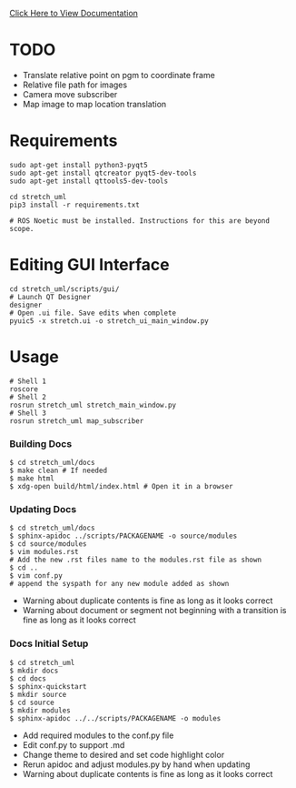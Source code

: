 [Click Here to View Documentation](https://stretch-uml.readthedocs.io/en/latest/)

# TODO
* Translate relative point on pgm to coordinate frame
* Relative file path for images
* Camera move subscriber
* Map image to map location translation

# Requirements
```shell
sudo apt-get install python3-pyqt5
sudo apt-get install qtcreator pyqt5-dev-tools
sudo apt-get install qttools5-dev-tools

cd stretch_uml
pip3 install -r requirements.txt

# ROS Noetic must be installed. Instructions for this are beyond scope.
```

# Editing GUI Interface
```shell
cd stretch_uml/scripts/gui/
# Launch QT Designer
designer
# Open .ui file. Save edits when complete
pyuic5 -x stretch.ui -o stretch_ui_main_window.py
```

# Usage
```shell
# Shell 1
roscore
# Shell 2
rosrun stretch_uml stretch_main_window.py
# Shell 3
rosrun stretch_uml map_subscriber
```

### Building Docs
```shell
$ cd stretch_uml/docs
$ make clean # If needed
$ make html
$ xdg-open build/html/index.html # Open it in a browser
```

### Updating Docs
```shell
$ cd stretch_uml/docs
$ sphinx-apidoc ../scripts/PACKAGENAME -o source/modules
$ cd source/modules
$ vim modules.rst
# Add the new .rst files name to the modules.rst file as shown
$ cd ..
$ vim conf.py
# append the syspath for any new module added as shown
```

* Warning about duplicate contents is fine as long as it looks correct
* Warning about document or segment not beginning with a transition is fine as long as it looks correct

### Docs Initial Setup
```shell
$ cd stretch_uml
$ mkdir docs
$ cd docs
$ sphinx-quickstart
$ mkdir source
$ cd source
$ mkdir modules
$ sphinx-apidoc ../../scripts/PACKAGENAME -o modules
```
* Add required modules to the conf.py file
* Edit conf.py to support .md
* Change theme to desired and set code highlight color
* Rerun apidoc and adjust modules.py by hand when updating
* Warning about duplicate contents is fine as long as it looks correct

